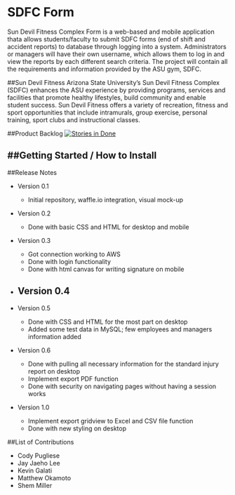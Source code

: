 # SDFC Form
Sun Devil Fitness Complex Form is a web-based and mobile application thata allows students/faculty to submit SDFC forms (end of shift and accident reports) to database through logging into a system. Administrators or managers will have their own username, which allows them to log in and view the reports by each different search criteria. The project will contain all the requirements and information provided by the ASU gym, SDFC.

##Sun Devil Fitness
Arizona State University’s Sun Devil Fitness Complex (SDFC) enhances the ASU experience by providing programs, services and facilities that promote healthy lifestyles, build community and enable student success. Sun Devil Fitness offers a variety of recreation, fitness and sport opportunities that include intramurals, group exercise, personal training, sport clubs and instructional classes.

##Product Backlog
[![Stories in Done](https://badge.waffle.io/asu-cis-capstone/sdfc.png?label=Done&title=Done)](https://waffle.io/asu-cis-capstone/sdfc)

##Getting Started / How to Install
- 

##Release Notes
- Version 0.1
  - Initial repository, waffle.io integration, visual mock-up

- Version 0.2
  - Done with basic CSS and HTML for desktop and mobile
 
- Version 0.3
  - Got connection working to AWS
  - Done with login functionality
  - Done with html canvas for writing signature on mobile

- Version 0.4
  - 

- Version 0.5
  - Done with CSS and HTML for the most part on desktop
  - Added some test data in MySQL; few employees and managers information added

- Version 0.6
  - Done with pulling all necessary information for the standard injury report on desktop
  - Implement export PDF function
  - Done with security on navigating pages without having a session works

- Version 1.0
  - Implement export gridview to Excel and CSV file function
  - Done with new styling on desktop


##List of Contributions
* Cody Pugliese
* Jay Jaeho Lee
* Kevin Galati
* Matthew Okamoto
* Shem Miller
